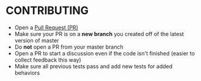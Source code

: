 CONTRIBUTING
============

* Open a [Pull Request (PR)](https://github.com/thetrevdev/input-directives/pull/new/master)
* Make sure your PR is on a **new branch** you created off of the latest version of master
* Do **not** open a PR from your master branch
* Open a PR to start a discussion even if the code isn't finished (easier to collect feedback this way)
* Make sure all previous tests pass and add new tests for added behaviors
